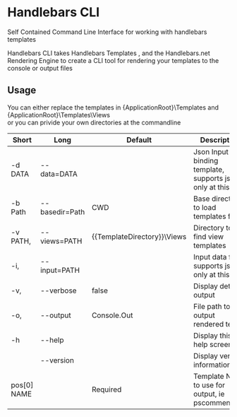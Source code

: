 # Handlebars CLI
Self Contained Command Line Interface for working with handlebars templates 

Handlebars CLI takes Handlebars Templates , and the Handlebars.net Rendering Engine to create a CLI tool for rendering your templates to the console or output files 

## Usage 
You can either replace the templates in {ApplicationRoot}\Templates and {ApplicationRoot}\Templates\Views  
or you can privide your own directories at the commandline 

| Short       | Long            | Default                       | Description                                                       |
|-------------|-----------------|-------------------------------|-------------------------------------------------------------------|
| -d DATA     | --data=DATA     |                               | Json Input for binding template, supports json only at this time  |
| -b Path     | --basedir=Path  | CWD                           | Base directory to load templates from                             |
| -v PATH,    | --views=PATH    | {{TemplateDirectory}}\Views   | Directory to find view templates                                  |
| -i,         | --input=PATH    |                               | Input data file, supports json only at this time                  |
| -v,         | --verbose       | false                         | Display detailed output                                           |
| -o,         | --output        | Console.Out                   | File path to output rendered text                                 |
| -h          | --help          |                               | Display this help screen.                                         |
|             | --version       |                               | Display version information.                                      |
| pos[0] NAME |                 | Required                      | Template Name to use for output, ie pscomment.hbs                 |  

